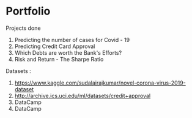 # Portfolio
Projects done 

1. Predicting the number of cases for Covid - 19
2. Predicting Credit Card Approval 
3. Which Debts are worth the Bank's Efforts?
4. Risk and Return - The Sharpe Ratio

Datasets :
1. https://www.kaggle.com/sudalairajkumar/novel-corona-virus-2019-dataset
2. http://archive.ics.uci.edu/ml/datasets/credit+approval
3. DataCamp 
4. DataCamp
